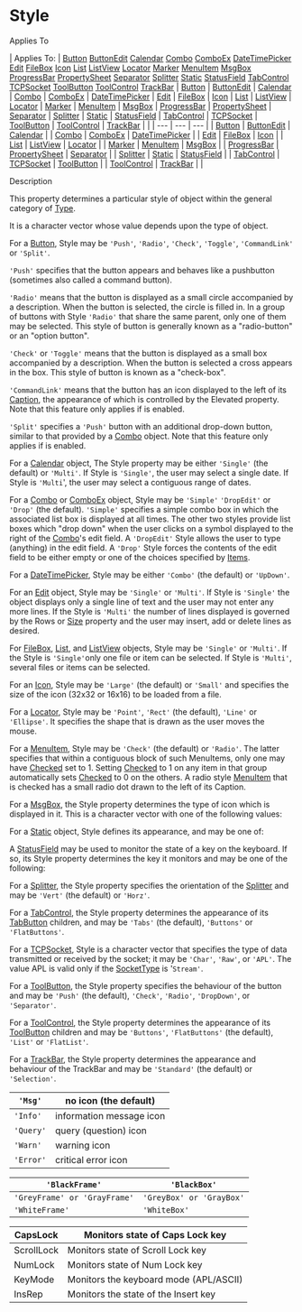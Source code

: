 




<h1 class="heading"><span class="name">Style</span></h1>

Applies To

| Applies To: | [Button](./button.md) [ButtonEdit](./buttonedit.md) [Calendar](./calendar.md) [Combo](./combo.md) [ComboEx](./comboex.md) [DateTimePicker](./datetimepicker.md) [Edit](./edit.md) [FileBox](./filebox.md) [Icon](./icon.md) [List](./list.md) [ListView](./listview.md) [Locator](./locator.md) [Marker](./marker.md) [MenuItem](./menuitem.md) [MsgBox](./msgbox.md) [ProgressBar](./progressbar.md) [PropertySheet](./propertysheet.md) [Separator](./separator.md) [Splitter](./splitter.md) [Static](./static.md) [StatusField](./statusfield.md) [TabControl](./tabcontrol.md) [TCPSocket](./tcpsocket.md) [ToolButton](./toolbutton.md) [ToolControl](./toolcontrol.md) [TrackBar](./trackbar.md) | [Button](./button.md) | [ButtonEdit](./buttonedit.md) | [Calendar](./calendar.md) | [Combo](./combo.md) | [ComboEx](./comboex.md) | [DateTimePicker](./datetimepicker.md) | [Edit](./edit.md) | [FileBox](./filebox.md) | [Icon](./icon.md) | [List](./list.md) | [ListView](./listview.md) | [Locator](./locator.md) | [Marker](./marker.md) | [MenuItem](./menuitem.md) | [MsgBox](./msgbox.md) | [ProgressBar](./progressbar.md) | [PropertySheet](./propertysheet.md) | [Separator](./separator.md) | [Splitter](./splitter.md) | [Static](./static.md) | [StatusField](./statusfield.md) | [TabControl](./tabcontrol.md) | [TCPSocket](./tcpsocket.md) | [ToolButton](./toolbutton.md) | [ToolControl](./toolcontrol.md) | [TrackBar](./trackbar.md) |  |
| --- | --- | ---  |
| [Button](./button.md) | [ButtonEdit](./buttonedit.md) | [Calendar](./calendar.md) |
| [Combo](./combo.md) | [ComboEx](./comboex.md) | [DateTimePicker](./datetimepicker.md) |
| [Edit](./edit.md) | [FileBox](./filebox.md) | [Icon](./icon.md) |
| [List](./list.md) | [ListView](./listview.md) | [Locator](./locator.md) |
| [Marker](./marker.md) | [MenuItem](./menuitem.md) | [MsgBox](./msgbox.md) |
| [ProgressBar](./progressbar.md) | [PropertySheet](./propertysheet.md) | [Separator](./separator.md) |
| [Splitter](./splitter.md) | [Static](./static.md) | [StatusField](./statusfield.md) |
| [TabControl](./tabcontrol.md) | [TCPSocket](./tcpsocket.md) | [ToolButton](./toolbutton.md) |
| [ToolControl](./toolcontrol.md) | [TrackBar](./trackbar.md) |  |


Description


This property determines a particular style of object within the general
category of [Type](type.md).



It is a character vector whose value depends upon the type of object.


For a [Button](./button.md), Style may be `'Push'`,
`'Radio'`, `'Check'`, `'Toggle'`, `'CommandLink'` or `'Split'`.


`'Push'` specifies that the button
appears and behaves like a pushbutton (sometimes also called a command button).


`'Radio'` means that the button is
displayed as a small circle accompanied by a description. When the button is
selected, the circle is filled in. In a group of buttons with Style `'Radio'` that share the same parent, only one of them may be selected. This style of
button is generally known as a "radio-button" or an "option
button".


`'Check'` or `'Toggle'` means that the button is
displayed as a small box accompanied by a description. When the button is
selected a cross appears in the box. This style of button is known as a
"check-box".


`'CommandLink'` means that the button has an icon displayed to the left of its [Caption](caption.md), the appearance of which is controlled by the  Elevated property. 
Note that this feature only applies if  is enabled.


`'Split'` specifies a `'Push'` button with an additional drop-down button, similar to that provided by a [Combo](./combo.md) object. 
Note that this feature only applies if  is enabled.


For a [Calendar](./calendar.md) object, The Style property
may be either `'Single'` (the default) or `'Multi'`.
If Style is `'Single'`, the user may select
a single date. If Style is `'Multi`', the
user may select a contiguous range of dates.


For a [Combo](./combo.md) or [ComboEx](./comboex.md) object, Style may be `'Simple'` `'DropEdit'` or `'Drop'` (the default). `'Simple'` specifies a simple combo box in which the associated list box is displayed at
all times. The other two styles provide list boxes which "drop down"
when the user clicks on a symbol displayed to the right of the [Combo](./combo.md)'s
edit field. A `'DropEdit'` Style allows the
user to type (anything) in the edit field. A `'Drop'` Style forces the contents of the edit field to be either empty or
one of the choices specified by [Items](items.md).


For a [DateTimePicker](./datetimepicker.md), Style may be
either `'Combo'` (the default) or `'UpDown'`.


For an [Edit](./edit.md) object, Style may be `'Single'` or `'Multi'`. If Style is `'Single'` the object displays only a single line of text and the user may not enter any
more lines. If the Style is `'Multi'` the
number of lines displayed is governed by the Rows or [Size](size.md) property and the user may insert, add
or delete lines as desired.


For [FileBox](./filebox.md), [List](./list.md),
and [ListView](./listview.md) objects, Style may be `'Single'` or `'Multi'`. If the Style is `'Single'`only one file or item can be selected. If Style is `'Multi'`,
several files or items can be selected.


For an [Icon](./icon.md), Style may be `'Large'` (the default) or `'Small'` and specifies the
size of the icon (32x32 or 16x16) to be loaded from a file.


For a [Locator](./locator.md), Style may be `'Point'`,
`'Rect'` (the default), `'Line'` or `'Ellipse'`. It specifies the shape that
is drawn as the user moves the mouse.


For a [MenuItem](./menuitem.md), Style may be `'Check'` (the default) or `'Radio'`. The latter
specifies that within a contiguous block of such MenuItems, only one may have [Checked](checked.md) set to 1. Setting [Checked](checked.md) to 1 on any item
in that group automatically sets [Checked](checked.md) to
0 on the others. A radio style [MenuItem](./menuitem.md) that
is checked has a small radio dot drawn to the left of its Caption.



For a [MsgBox](./msgbox.md), the Style property determines
the type of icon which is displayed in it. This is a character vector with one
of the following values:




For a [Static](./static.md) object, Style defines its
appearance, and may be one of:




A [StatusField](./statusfield.md) may be used to monitor
the state of a key on the keyboard. If so, its Style property determines the key
it monitors and may be one of the following:



For a [Splitter](./splitter.md), the Style property
specifies the orientation of the [Splitter](./splitter.md) and may be `'Vert'` (the default) or `'Horz'`.


For a [TabControl](./tabcontrol.md), the Style property
determines the appearance of its [TabButton](./tabbutton.md) children, and may be `'Tabs'` (the default),
`'Buttons'` or `'FlatButtons'`.


For a [TCPSocket](./tcpsocket.md), Style is a character
vector that specifies the type of data transmitted or received by the socket; it
may be `'Char'`, `'Raw'`,
or `'APL'`. The value APL is valid only if
the [SocketType](sockettype.md) is '`Stream'`.


For a [ToolButton](./toolbutton.md), the Style property
specifies the behaviour of the button and may be `'Push'` (the default), `'Check'`, `'Radio'`,
`'DropDown'`, or `'Separator'`.


For a [ToolControl](./toolcontrol.md), the Style property
determines the appearance of its [ToolButton](./toolbutton.md) children and may be `'Buttons'`, `'FlatButtons'` (the default), `'List'` or `'FlatList'`.


For a [TrackBar](./trackbar.md), the Style property
determines the appearance and behaviour of the TrackBar and may be `'Standard'` (the default) or `'Selection'`.

| `'Msg'` | no icon (the default) |
| --- | ---  |
| `'Info'` | information message icon |
| `'Query'` | query (question) icon |
| `'Warn'` | warning icon |
| `'Error'` | critical error icon |

| `'BlackFrame'` | `'BlackBox'` |
| --- | ---  |
| `'GreyFrame' or 'GrayFrame'` | `'GreyBox' or 'GrayBox'` |
| `'WhiteFrame'` | `'WhiteBox'` |

| CapsLock | Monitors state of Caps Lock key |
| --- | ---  |
| ScrollLock | Monitors state of Scroll Lock key |
| NumLock | Monitors state of Num Lock key |
| KeyMode | Monitors the keyboard mode (APL/ASCII) |
| InsRep | Monitors the state of the Insert key |



